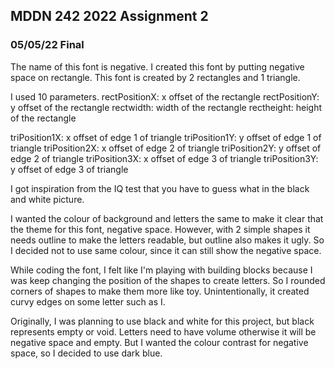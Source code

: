 ## MDDN 242 2022 Assignment 2

### 05/05/22 Final

The name of this font is negative. I created this font by putting negative space on rectangle. This font is created by 2 rectangles and 1 triangle.

I used 10 parameters.
rectPositionX: x offset of the rectangle
rectPositionY: y offset of the rectangle
rectwidth: width of the rectangle
rectheight: height of the rectangle

triPosition1X: x offset of edge 1 of triangle
triPosition1Y: y offset of edge 1 of triangle
triPosition2X: x offset of edge 2 of triangle
triPosition2Y: y offset of edge 2 of triangle
triPosition3X: x offset of edge 3 of triangle
triPosition3Y: y offset of edge 3 of triangle

I got inspiration from the IQ test that you have to guess what in the black and white picture.

I wanted the colour of background and letters the same to make it clear that the theme for this font, negative space. However, with 2 simple shapes it needs outline to make the letters readable, but outline also makes it ugly. So I decided not to use same colour, since it can still show the negative space.

While coding the font, I felt like I'm playing with building blocks because I was keep changing the position of the shapes to create letters. So I rounded corners of shapes to make them more like toy. Unintentionally, it created curvy edges on some letter such as I.

Originally, I was planning to use black and white for this project, but black represents empty or void. Letters need to have volume otherwise it will be negative space and empty. But I wanted the colour contrast for negative space, so I decided to use dark blue.
